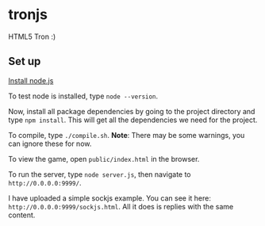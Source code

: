 tronjs
======

HTML5 Tron :)

Set up
------
[Install node.js](http://nodejs.org/download/)

To test node is installed, type ```node --version```.

Now, install all package dependencies by going to the project directory and 
type ```npm install```. This will get all the dependencies we need for the
project.

To compile, type ```./compile.sh```.
 **Note**: There may be some warnings, you can ignore these for now.

To view the game, open ```public/index.html``` in the browser.


To run the server, type ```node server.js```, then navigate to ```http://0.0.0.0:9999/```.

I have uploaded a simple sockjs example. You can see it here: ```http://0.0.0.0:9999/sockjs.html```.
All it does is replies with the same content.